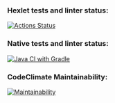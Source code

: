 ### Hexlet tests and linter status:
[![Actions Status](https://github.com/io681/java-project-99/actions/workflows/hexlet-check.yml/badge.svg)](https://github.com/io681/java-project-99/actions)

### Native tests and linter status:
[![Java CI with Gradle](https://github.com/io681/java-project-99/actions/workflows/Main.yml/badge.svg)](https://github.com/io681/java-project-99/actions/workflows/Main.yml)

### CodeClimate Maintainability:
[![Maintainability](https://api.codeclimate.com/v1/badges/a0f868e27f01825d6ba6/maintainability)](https://codeclimate.com/github/io681/java-project-99/maintainability)

